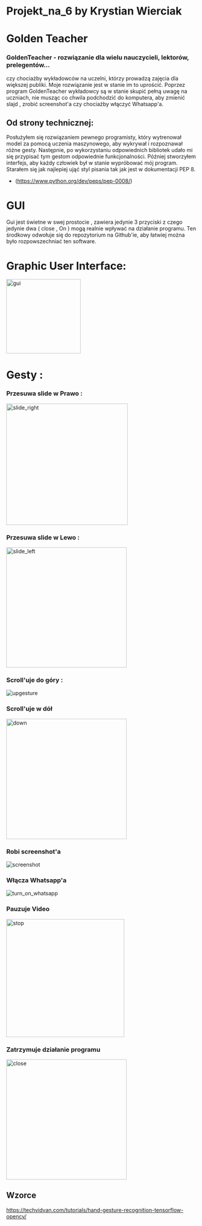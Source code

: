# Projekt_na_6 by Krystian Wierciak
# Golden Teacher
### GoldenTeacher - rozwiązanie dla wielu nauczycieli, lektorów, prelegentów... 
czy chociażby wykładowców na uczelni, którzy prowadzą zajęcia dla większej publiki. Moje rozwiązanie jest w stanie im to
uprościć. Poprzez program GoldenTeacher wykładowcy są w stanie skupić pełną uwagę na uczniach, nie musząc co chwila
podchodzić do komputera, aby zmienić slajd , zrobić screenshot'a czy chociażby włączyć Whatsapp'a. 
## Od strony technicznej:
Posłużyłem się rozwiązaniem pewnego programisty, który wytrenował model za pomocą uczenia maszynowego, aby wykrywał i 
rozpoznawał różne gesty. Następnie, po wykorzystaniu odpowiednich bibliotek udało mi się przypisać tym gestom 
odpowiednie funkcjonalności. Później stworzyłem interfejs, aby każdy człowiek był w stanie wypróbować mój program. 
Starałem się jak najlepiej ująć styl pisania tak jak jest w dokumentacji PEP 8.
* (https://www.python.org/dev/peps/pep-0008/)
# GUI
Gui jest świetne w swej prostocie , zawiera jedynie 3 przyciski z czego jedynie dwa ( close , On ) mogą realnie 
wpływać na działanie programu. Ten środkowy odwołuje się do repozytorium na Github'ie, aby łatwiej można  było rozpowszechniać
ten software.
# Graphic User Interface:
<img width="197" alt="gui" src="https://user-images.githubusercontent.com/77780238/155403110-1d2839be-2a13-4986-aa39-ce9f5c3d7b7f.png">

# Gesty :

### Przesuwa slide w Prawo :

<img width="322" alt="slide_right" src="https://user-images.githubusercontent.com/77780238/155403143-d146da13-4421-46fa-a2ee-4c6224318643.png">

### Przesuwa slide w Lewo :

<img width="319" alt="slide_left" src="https://user-images.githubusercontent.com/77780238/155403185-a5cbc4ca-d914-446e-b68d-881c852eeeeb.png">

### Scroll'uje do góry :

![upgesture](https://user-images.githubusercontent.com/77780238/155404258-cc0f7fb4-7789-4626-924b-85293b61fedb.png)


### Scroll'uje w dół

<img width="319" alt="down" src="https://user-images.githubusercontent.com/77780238/155403276-ffbce1aa-9710-41a4-b296-d4d944f8d90f.png">

### Robi screenshot'a

![screenshot](https://user-images.githubusercontent.com/77780238/155403755-3f7fe50e-8828-4fc3-8653-fa32f2ac40cf.png)

### Włącza Whatsapp'a

![turn_on_whatsapp](https://user-images.githubusercontent.com/77780238/155404355-dfc6c875-b1d5-4373-a5bd-523a9cf74686.png)


### Pauzuje Video

<img width="313" alt="stop" src="https://user-images.githubusercontent.com/77780238/155404400-2dcf0ae5-4471-41e4-925c-df27dfded689.png">


### Zatrzymuje działanie programu

<img width="319" alt="close" src="https://user-images.githubusercontent.com/77780238/155404419-f367ad8d-1575-4597-80b1-5efb1a2c4df6.png">


## Wzorce
https://techvidvan.com/tutorials/hand-gesture-recognition-tensorflow-opencv/
